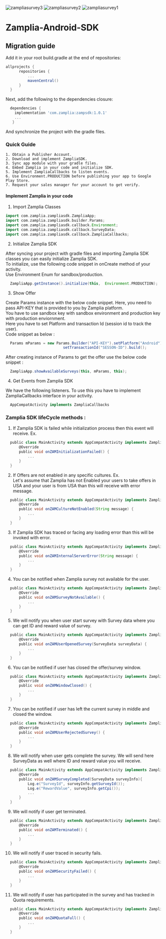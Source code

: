 ![zampliasurvey3](https://github.com/zamplia/zampsdk/assets/85386970/d07dc631-6302-4e71-bbc8-d9e5abef9555)
![zampliasurvey2](https://github.com/zamplia/zampsdk/assets/85386970/dc7ec1a3-b772-442e-bfc6-b102d81243ae)
![zampliasurvey1](https://github.com/zamplia/zampsdk/assets/85386970/e4003a3b-717d-47c6-bc13-34ce96272397)
# Zamplia-Android-SDK


## Migration guide

Add it in your root build.gradle at the end of repositories:


  ```groovy
  allprojects {
		repositories {
			...
			mavenCentral()
		}
	}
  ```
  Next, add the following to the dependencies closure:

  ```groovy
    dependencies {
      implementation 'com.zamplia:zampsdk:1.0.1'
      ...
     }
  ```

  And synchronize the project with the gradle files.

### Quick Guide

    1. Obtain a Publisher Account.
    2. Download and implement ZampliaSDK.
    3. Sync app module with your gradle files.
    4. Embed Zamplia in your code and initialize SDK.
    5. Implement ZampliaCallbacks to listen events.
    6. Use Environment.PRODUCTION before publishing your app to Google Play Store.
    7. Request your sales manager for your account to get verify.

#### Implement Zamplia in your code

1. Import Zamplia Classes


  ```groovy
  import com.zamplia.zampliasdk.ZampliaApp;
  import com.zamplia.zampliasdk.builder.Params;
  import com.zamplia.zampliasdk.callback.Environment;
  import com.zamplia.zampliasdk.callback.SurveyData;
  import com.zamplia.zampliasdk.callback.ZampliaCallbacks;
  ```


2. Initialize Zamplia SDK

After syncing your project with gradle files and importing Zamplia SDK classes you can easily initialize Zamplia SDK. <br/>To initialize, use the following code snippet in onCreate method of your activity. <br/>Use Environment Enum for sandbox/production.  


  ```groovy
    ZampliaApp.getInstance().initialize(this,  Environment.PRODUCTION);
  ```
    
3. Show Offer

Create Params instance with the below code snippet. Here, you need to pass API-KEY that is provided to you by Zamplia platform. <br/>You have to use sandbox key with sandbox environment and production key with production enviornment. <br/>Here you have to set Platform and transaction Id (session id to track the user). <br/>Code snippet as below :


  ```groovy
    Params mParams = new Params.Builder("API-KEY").setPlatform("Android").
                            setTransactionId("SESSON-ID").build();
  ```

After creating instance of Params to get the offer use the below code snippet : 


  ```groovy
    ZampliaApp.showAvailableSurveys(this, mParams, this);
  ```

4. Get Events from Zamplia SDK

We have the following listeners. To use this you have to implement ZampliaCallbacks interface in your activity.


  ```groovy
    AppCompatActivity implements ZampliaCallbacks
  ```

### Zamplia SDK lifeCycle methods : 

1. If Zamplia SDK is failed while initialization process then this event will receive. Ex.

  ```groovy
    public class MainActivity extends AppCompatActivity implements ZampliaCallbacks {
        @Override
        public void onZAMInitializationFailed() {
            ...
        }
    }
  ```

2. If Offers are not enabled in any specific cultures. Ex. <br/>Let's assume that Zamplia has not Enabled your users to take offers in USA and your user is from USA than this will receive with error message.


  ```groovy
    public class MainActivity extends AppCompatActivity implements ZampliaCallbacks {
        @Override
        public void onZAMCultureNotEnabled(String message) {
            ...
        }
    }
  ```

3. If Zamplia SDK has traced or facing any loading error than this will be invoked with error.

  ```groovy
    public class MainActivity extends AppCompatActivity implements ZampliaCallbacks {
        @Override
        public void onZAMInternalServerError(String message) {
            ...
        }
    }
  ```


4. You can be notified when Zamplia survey not available for the user.

  ```groovy
    public class MainActivity extends AppCompatActivity implements ZampliaCallbacks {
        @Override
        public void onZAMSurveyNotAvailable() {
            ...
        }
    }
  ```


5. We will notify you when user start survey with Survey data where you can get ID and reward value of survey.

  ```groovy
    public class MainActivity extends AppCompatActivity implements ZampliaCallbacks {
        @Override
        public void onZAMUserOpenedSurvey(SurveyData surveyData) {
            ...
        }
    }
  ```


6. You can be notified if user has closed the offer/survey window.

  ```groovy
    public class MainActivity extends AppCompatActivity implements ZampliaCallbacks {
        @Override
        public void onZAMWindowClosed() {
            ...
        }
    }
  ```


7. You can be notified if user has left the current survey in middle and closed the window.

  ```groovy
    public class MainActivity extends AppCompatActivity implements ZampliaCallbacks {
        @Override
        public void onZAMUserRejectedSurvey() {
            ...
        }
    }
  ```


8. We will notify when user gets complete the survey. We will send here SurveyData as well where ID and reward value you will receive.

  ```groovy
    public class MainActivity extends AppCompatActivity implements ZampliaCallbacks {
        @Override
        public void onZAMSurveyCompleted(SurveyData surveyInfo){
            Log.e("SurveyId", surveyInfo.getSurveyId());
            Log.e("RewardValue", surveyInfo.getCpi()); 
            ...
        }
    }
  ```


9. We will notify if user get terminated.

  ```groovy
    public class MainActivity extends AppCompatActivity implements ZampliaCallbacks {
        @Override
        public void onZAMTerminated() {
            ...
        }
    }
  ```


10. We will notify if user traced in security fails.

  ```groovy
    public class MainActivity extends AppCompatActivity implements ZampliaCallbacks {
        @Override
        public void onZAMSecurityFailed() {
            ...
        }
    }
  ```


11. We will notify if user has participated in the survey and has tracked in Quota requirements.

  ```groovy
    public class MainActivity extends AppCompatActivity implements ZampliaCallbacks {
        @Override
        public void onZAMQuotaFull() {
            ...
        }
    }
  ```


